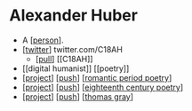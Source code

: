 # Alexander Huber

- A [[person]].
- [[twitter]] twitter.com/C18AH
  - [[pull]] [[C18AH]]
- [[digital humanist]] [[poetry]]
- [[project]] [[push]] [[romantic period poetry]]
- [[project]] [[push]] [[eighteenth century poetry]]
- [[project]] [[push]] [[thomas gray]]


[//begin]: # "Autogenerated link references for markdown compatibility"
[person]: person "Person"
[twitter]: twitter "Twitter"
[pull]: pull "Pull"
[project]: project "Project"
[push]: push "Push"
[romantic period poetry]: romantic-period-poetry "Romantic Period Poetry"
[eighteenth century poetry]: eighteenth-century-poetry "Eighteenth Century Poetry"
[thomas gray]: thomas-gray "Thomas Gray"
[//end]: # "Autogenerated link references"